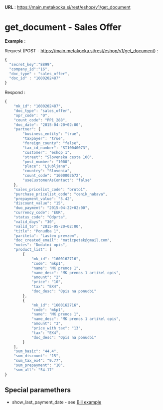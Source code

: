 **URL** : https://main.metakocka.si/rest/eshop/v1/get_document

# get_document - Sales Offer

**Example** :

Request (POST - https://main.metakocka.si/rest/eshop/v1/get_document) :
```javascript
{
  "secret_key":"8899",
  "company_id":"16",
  "doc_type" : "sales_offer",
  "doc_id" : "1600202487"
}
```
Respond :
```javascript
{
    "mk_id": "1600202487",
    "doc_type": "sales_offer",
    "opr_code": "0",
    "count_code": "PP1_288",
    "doc_date": "2015-04-20+02:00",
    "partner": {
        "business_entity": "true",
        "taxpayer": "true",
        "foreign_county": "false",
        "tax_id_number": "SI10040073",
        "customer": "eshop 1",
        "street": "Slovenska cesta 100",
        "post_number": "1000",
        "place": "Ljubljana",
        "country": "Slovenia",
        "count_code": "1600002672",
        "useCustomerAsContact": "false"
    },
    "sales_pricelist_code": "bruto1",
    "purchase_pricelist_code": "cenik_nabava",
    "prepayment_value": "5.42",
    "discount_value": "15",
    "duo_payment": "2015-04-22+02:00",
    "currency_code": "EUR",
    "status_code": "Odprta",
    "valid_days": "30",
    "valid_to": "2015-05-20+02:00",
    "title": "Ponudba 1",
    "pariteta": "Lasten prevzem",
    "doc_created_email": "maticpetek@gmail.com",
    "notes": "Dodatni opis",
    "product_list": [
        {
            "mk_id": "1600162716",
            "code": "mkp1",
            "name": "MK prenos 1",
            "name_desc": "MK prenos 1 artikel opis",
            "amount": "2",
            "price": "10",
            "tax": "EX4",
            "doc_desc": "Opis na ponudbi"
        },
        {
            "mk_id": "1600162716",
            "code": "mkp1",
            "name": "MK prenos 1",
            "name_desc": "MK prenos 1 artikel opis",
            "amount": "3",
            "price_with_tax": "13",
            "tax": "EX4",
            "doc_desc": "Opis na ponudbi"
        }
    ],
    "sum_basic": "44.4",
    "sum_discount": "15",
    "sum_tax_ex4": "9.77",
    "sum_prepayment": "10",
    "sum_all": "54.17"
}
```

## Special paramethers
* show\_last\_payment\_date - see [Bill example](/docs/documents_get_document_bill.md)
